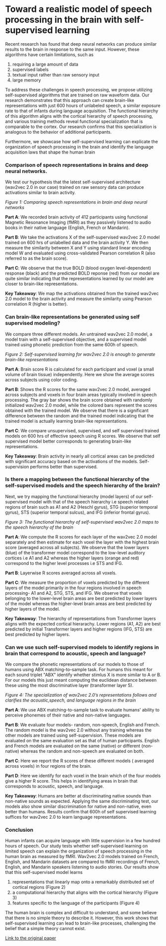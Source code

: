 # Toward a realistic model of speech processing in the brain with self-supervised learning

Recent research has found that deep neural networks can produce similar results to the brain in response to the same input. However, these algorithms have certain limitations, such as 
1. requiring a large amount of data 
2. supervised labels
3. textual input rather than raw sensory input
4. large memory

To address these challenges in speech processing, we propose utilizing self-supervised algorithms that are trained on raw waveform data. Our research demonstrates that this approach can create brain-like representations with just 600 hours of unlabeled speech, a similar exposure rate to that of infants during language acquisition. The functional hierarchy of this algorithm aligns with the cortical hierarchy of speech processing, and various training methods reveal functional specialization that is comparable to the cortex. Our research confirms that this specialization is analogous to the behavior of additional participants.

Furthermore, we showcase how self-supervised learning can explicate the organization of speech processing in the brain and identify the language acquisition laws that shape the human brain

### Comparison of speech representations in brains and deep neural networks.
We test our hypothesis that the latest self-supervised architecture (wav2vec 2.0 in our case) trained on raw sensory data can produce activations similar to brain activity.
<p>
    <img src="figure1.png" alt><br>
    <em>Figure 1: Comparing speech representations in brain and deep neural networks</em>
</p>

**Part A**: We recorded brain activity of 412 participants using functional Magnetic Resonance Imaging (fMRI) as they passively listened to audio books in their native language (English, French or Mandarin).

**Part B**: We take the activations X of the self-supervised wav2vec 2.0 model trained on 600 hrs of unlabelled data and the brain activity Y. We then measure the similarity between X and Y using standard linear encoding model W and evaluated using cross-validated Pearson correlation R (also referred to as the brain score).

**Part C**: We observe that the true BOLD (blood oxygen level-dependent) response (black) and the predicted BOLD reponse (red) from our model are quite similar indicating that the representations learned by our model are closer to brain-like representations.

**Key Takeaway**: We map the activations obtained from the trained wav2vec 2.0 model to the brain activity and measure the similarity using Pearson correlation R (higher is better).

### Can brain-like representations be generated using self supervised modeling?
We compare three different models. An untrained wav2vec 2.0 model, a model train with a self-supervised objective, and a supervised model trained using phonetic prediction from the same 600h of speech.
<p>
    <img src="figure2.png" alt><br>
    <em>Figure 2: Self-supervised learning for wav2vec 2.0 is enough to generate brain-like representations</em>
</p>

**Part A**: Brain score R is calculated for each participant and voxel (a small volume of brain tissue) independently. Here we show the average scores across subjects using color coding. 

**Part B**: Shows the R scores for the same wav2vec 2.0 model, averaged across subjects and voxels in four brain areas typically involved in speech processing. The gray bar shows the brain score obtained with randomly initialized wav2vec 2.0 model, while the colored bars represent the scores obtained with the trained model. We observe that there is a significant difference between the random and the trained model indicating that the trained model is actually learning brain-like representations.

**Part C**: We compare unsupervised, supervised, and self supervised trained models on 600 hrs of effective speech using R scores. We observe that self supervised model better corresponds to generating brain-like representations.

**Key Takeaway**: Brain activity in nearly all cortical areas can be predicted with significant accuracy based on the activations of the models. Self-supervision performs better than supervised.

### Is there a mapping between the functional hierarchy of the self-supervised models and the speech hierarchy of the brain?
Next, we try mapping the functional hierarchy (model layers) of our self-supervised model with that of the speech hierarchy i.e speech related regions of brain such as A1 and A2 (Heschl gyrus), STG (superior temporal gyrus), STS (superior temporal sulcus), and IFG (inferior frontal gyrus).
<p>
    <img src="figure3.png" alt><br>
    <em>Figure 3: The functional hierarchy of self-supervised wav2vec 2.0 maps to the speech hierarchy of the brain</em>
</p>

**Part A**: We compute the R scores for each layer of the wav2vec 2.0 model separately and then estimate for each voxel the layer with the highest brain score (averaged across all subjects). We observe that the lower layers (blue) of the transformer model correspond to the low-level auditory cortices i.e A1 and A2 whereas the higher layers (orange and red) correspond to the higher level processes i.e STS and IFG.

**Part B**: Layerwise R scores averaged across all voxels.

**Part C**: We measure the proportion of voxels predicted by the different layers of the model primarily in the four regions involved in speech processing- A1 and A2, STG, STS, and IFG. We observe that voxels belonging to the lower-level brain areas are best predicted by lower layers of the model whereas the higher-level brain areas are best predicted by higher layers of the model.

**Key Takeaway**: The hierarchy of representations from Transformer layers aligns with the expected cortical hierarachy. Lower regions (A1, A2) are best predicted by initial Transformer layers and higher regions (IFG, STS) are best predicted by higher layers.

###  Can we use such self-supervised models to identify regions in brain that correspond to acoustic, speech and language?
We compare the phonetic representations of our models to those of humans using ABX matching-to-sample task. For humans this meant for each sound triplet "ABX" identify whether stimlus X is more similar to A or B. For our models this just meant computing the euclidean distance between these using the most discriminative layer (transformer layer 5).
<p>
    <img src="figure4.png" alt><br>
    <em>Figure 4: The specialization of wav2vec 2.0’s representations follows and clarifies the acoustic,speech, and language regions in the brain</em>
</p>

**Part A**: We use ABX matching-to-sample task to evaluate humans' ability to perceive phonemes of their native and non-native languages.

**Part B**: We evaluate four models- random, non-speech, English and French. The random model is the wav2vec 2.0 without any training whereas the other models are trained using self-supervision. These models are evaluated on the same evaluation set as that of human participants. English and French models are evaluated on the same (native) or different (non-native) whereas the random and non-speech are evaluated on both.

**Part C**: Here we report the R scores of these different models ( averaged across voxels) in four regions of the brain.

**Part D**: Here we identify for each voxel in the brain which of the four models give a higher R score. This helps in identifying areas in brain that corresponds to acoustic, speech, and language.

**Key Takeaway**: Humans are better at discriminating native sounds than non-native sounds as expected. Applying the same discriminating test, our models also show similar discrimination for native and non-native, even better than humans. Results confirm that 600h of self supervised learning suffices for wav2vec 2.0 to learn language representations. 

### Conclusion
Human infants can acquire language with little supervision in a few hundred hours of speech. Our study tests whether self-supervised learning on limited speech can explain the organization of speech processing in the human brain as measured by fMRI. Wav2vec 2.0 models trained on French, English, and Mandarin datasets are compared to fMRI recordings of French, English, and Mandarin speakers listening to audio stories. Our results show that this self-supervised model learns 
1. representations that linearly map onto a remarkably distributed set of cortical regions (Figure 2)
2. a computational hierarchy that aligns with the cortical hierarchy (Figure 3)
3. features specific to the language of the participants (Figure 4)

The human brain is complex and difficult to understand, and some believe that there is no simple theory to describe it. However, this work shows that self-supervised learning can lead to brain-like processes, challenging the belief that a simple theory cannot exist.

[Link to the original paper](https://openreview.net/pdf?id=Y6A4-R_Hgsw)
